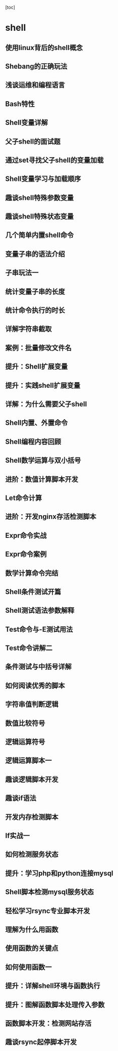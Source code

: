 [toc]

# shell



## 使用linux背后的shell概念
## Shebang的正确玩法
## 浅谈运维和编程语言

## Bash特性
## Shell变量详解
## 父子shell的面试题
## 通过set寻找父子shell的变量加载
## Shell变量学习与加载顺序
## 趣谈shell特殊参数变量
## 趣谈shell特殊状态变量
## 几个简单内置shell命令
## 变量子串的语法介绍
## 子串玩法一
## 统计变量子串的长度
## 统计命令执行的时长
## 详解字符串截取
## 案例：批量修改文件名
## 提升：Shell扩展变量
## 提升：实践shell扩展变量
## 详解：为什么需要父子shell
## Shell内置、外置命令
## Shell编程内容回顾
## Shell数学运算与双小括号
## 进阶：数值计算脚本开发
## Let命令计算
## 进阶：开发nginx存活检测脚本
## Expr命令实战
## Expr命令案例
## 数学计算命令完结
## Shell条件测试开篇
## Shell测试语法参数解释
## Test命令与-E测试用法
## Test命令讲解二
## 条件测试与中括号详解
## 如何阅读优秀的脚本
## 字符串值判断逻辑
## 数值比较符号
## 逻辑运算符号
## 逻辑运算脚本一
## 趣谈逻辑脚本开发
## 趣谈if语法
## 开发内存检测脚本
## If实战一
## 如何检测服务状态
## 提升：学习php和python连接mysql
## Shell脚本检测mysql服务状态
## 轻松学习rsync专业脚本开发
## 理解为什么用函数
## 使用函数的关键点
## 如何使用函数一
## 提升：详解shell环境与函数执行
## 提升：图解函数脚本处理传入参数
## 函数脚本开发：检测网站存活
## 趣谈rsync起停脚本开发